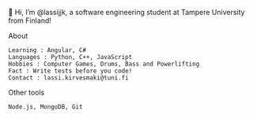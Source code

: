 👋 Hi, I’m @lassijjk, a software engineering student at Tampere University from Finland!

About

    Learning : Angular, C#
    Languages : Python, C++, JavaScript
    Hobbies : Computer Games, Drums, Bass and Powerlifting
    Fact : Write tests before you code! 
    Contact : lassi.kirvesmaki@tuni.fi
    
Other tools
    
    Node.js, MongoDB, Git


